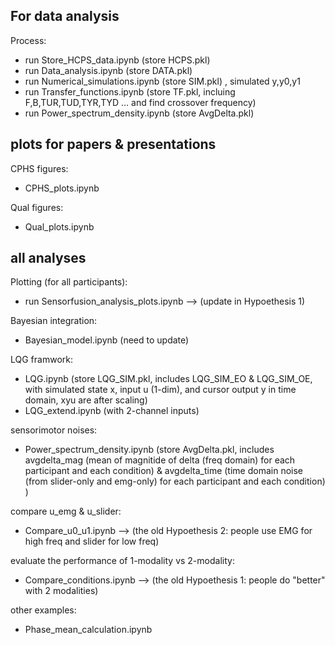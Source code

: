 ## For data analysis
Process:
- run Store_HCPS_data.ipynb (store HCPS.pkl)
- run Data_analysis.ipynb (store DATA.pkl)
- run Numerical_simulations.ipynb (store SIM.pkl) , simulated y,y0,y1
- run Transfer_functions.ipynb (store TF.pkl, incluing F,B,TUR,TUD,TYR,TYD ... and find crossover frequency)
- run Power_spectrum_density.ipynb (store AvgDelta.pkl)

## plots for papers & presentations
CPHS figures:
- CPHS_plots.ipynb

Qual figures:
- Qual_plots.ipynb


## all analyses
Plotting (for all participants):
- run Sensorfusion_analysis_plots.ipynb --> (update in Hypoethesis 1)

Bayesian integration: 
- Bayesian_model.ipynb (need to update)

LQG framwork:
- LQG.ipynb (store LQG_SIM.pkl, includes LQG_SIM_EO & LQG_SIM_OE, with simulated state x, input u (1-dim), and cursor output y in time domain, xyu are after scaling)
- LQG_extend.ipynb (with 2-channel inputs)

sensorimotor noises:
- Power_spectrum_density.ipynb (store AvgDelta.pkl, includes avgdelta_mag (mean of magnitide of delta (freq domain) for each participant and each condition) &  avgdelta_time (time domain noise (from slider-only and emg-only) for each participant and each condition) )

compare u_emg & u_slider:  
- Compare_u0_u1.ipynb --> (the old Hypoethesis 2: people use EMG for high freq and slider for low freq)

evaluate the performance of 1-modality vs 2-modality:
- Compare_conditions.ipynb --> (the old Hypoethesis 1: people do "better" with 2 modalities)

other examples:
- Phase_mean_calculation.ipynb

